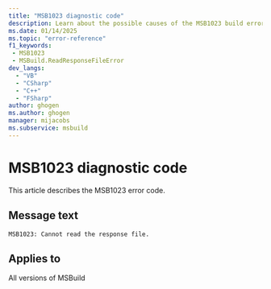 ```yaml
---
title: "MSB1023 diagnostic code"
description: Learn about the possible causes of the MSB1023 build error, and get troubleshooting tips.
ms.date: 01/14/2025
ms.topic: "error-reference"
f1_keywords:
 - MSB1023
 - MSBuild.ReadResponseFileError
dev_langs:
  - "VB"
  - "CSharp"
  - "C++"
  - "FSharp"
author: ghogen
ms.author: ghogen
manager: mijacobs
ms.subservice: msbuild
---
```


# MSB1023 diagnostic code

<!-- :::ErrorDefinitionDescription::: -->
<!-- :::editable-content name="introDescription"::: -->
This article describes the MSB1023 error code.
<!-- :::editable-content-end::: -->

## Message text

`MSB1023: Cannot read the response file.`

<!-- :::editable-content name="postOutputDescription"::: -->
<!--
{StrBegin="MSBUILD : error MSB1023: "}UE: This error is shown when the response file cannot be read off disk.
    LOCALIZATION: The prefix "MSBUILD : error MSBxxxx:" should not be localized. {0} contains a localized message explaining
    why the response file could not be read -- this message comes from the CLR/FX.
-->
<!-- :::editable-content-end::: -->
<!-- :::ErrorDefinitionDescription-end::: -->

## Applies to

All versions of MSBuild

